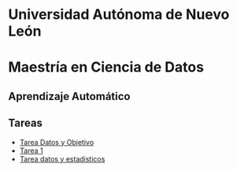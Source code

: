 # Universidad Autónoma de Nuevo León
# Maestría en Ciencia de Datos

## Aprendizaje Automático

## Tareas
- [Tarea Datos y Objetivo](Datos_Objetivo.ipynb)
- [Tarea 1](Tarea1.ipynb)
- [Tarea datos y estadisticos](Tarea_2.ipynb)
